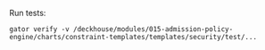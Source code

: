 Run tests:



`gator verify -v /deckhouse/modules/015-admission-policy-engine/charts/constraint-templates/templates/security/test/...`

